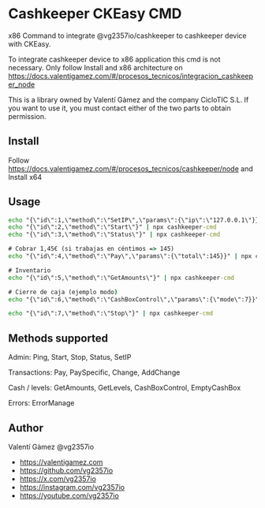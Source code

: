 # Cashkeeper CKEasy CMD

x86 Command to integrate @vg2357io/cashkeeper to cashkeeper device with CKEasy.

To integrate cashkeeper device to x86 application this cmd is not necessary. Only follow Install and x86 architecture on https://docs.valentigamez.com/#/procesos_tecnicos/integracion_cashkeeper_node

This is a library owned by Valentí Gàmez and the company CicloTIC S.L. If you want to use it, you must contact either of the two parts to obtain permission.

## Install

Follow https://docs.valentigamez.com/#/procesos_tecnicos/cashkeeper/node and Install x64

## Usage

```cmd
echo "{\"id\":1,\"method\":\"SetIP\",\"params\":{\"ip\":\"127.0.0.1\"}}" | npx cashkeeper-cmd
echo "{\"id\":2,\"method\":\"Start\"}" | npx cashkeeper-cmd
echo "{\"id\":3,\"method\":\"Status\"}" | npx cashkeeper-cmd

# Cobrar 1,45€ (si trabajas en céntimos => 145)
echo "{\"id\":4,\"method\":\"Pay\",\"params\":{\"total\":145}}" | npx cashkeeper-cmd

# Inventario
echo "{\"id\":5,\"method\":\"GetAmounts\"}" | npx cashkeeper-cmd

# Cierre de caja (ejemplo modo)
echo "{\"id\":6,\"method\":\"CashBoxControl\",\"params\":{\"mode\":7}}" | npx cashkeeper-cmd

echo "{\"id\":7,\"method\":\"Stop\"}" | npx cashkeeper-cmd
```

## Methods supported

Admin: Ping, Start, Stop, Status, SetIP

Transactions: Pay, PaySpecific, Change, AddChange

Cash / levels: GetAmounts, GetLevels, CashBoxControl, EmptyCashBox

Errors: ErrorManage

## Author

Valentí Gàmez @vg2357io

- https://valentigamez.com
- https://github.com/vg2357io
- https://x.com/vg2357io
- https://instagram.com/vg2357io
- https://youtube.com/vg2357io
